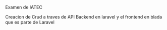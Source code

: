Examen de IATEC

Creacion de Crud a traves de API
Backend en laravel y el frontend en blada que es parte de Laravel

